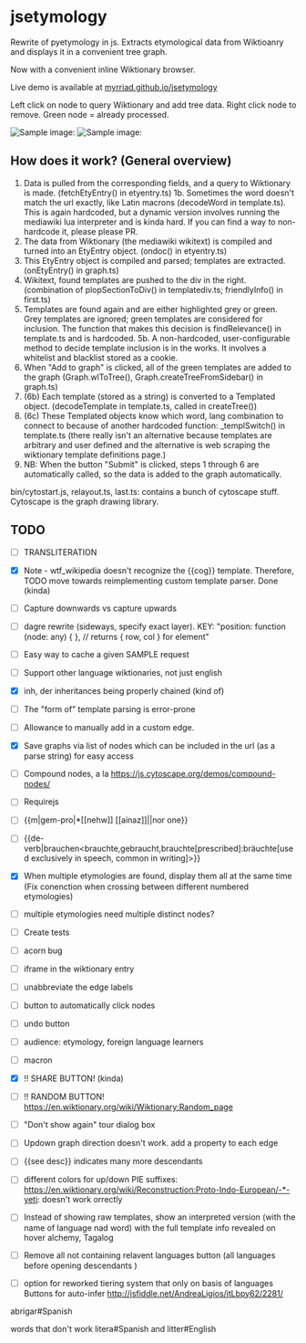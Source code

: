 # jsetymology

Rewrite of pyetymology in js. 
Extracts etymological data from Wiktioanry and displays it in a convenient tree graph.

Now with a convenient inline Wiktionary browser.

Live demo is available at [myrriad.github.io/jsetymology](myrriad.github.io/jsetymology)

Left click on node to query Wiktionary and add tree data.
Right click node to remove.
Green node = already processed.

![Sample image: ](https://github.com/myrriad/jsetymology/blob/master/ballena2.png?raw=true)
![Sample image: ](https://github.com/myrriad/jsetymology/blob/master/course.png?raw=true)


## How does it work? (General overview)

1. Data is pulled from the corresponding fields, and a query to Wiktionary is made. (fetchEtyEntry() in etyentry.ts)
1b. Sometimes the word doesn't match the url exactly, like Latin macrons (decodeWord in template.ts). This is again hardcoded, but a dynamic version involves running the mediawiki lua interpreter and is kinda hard. If you can find a way to non-hardcode it, please please PR.
2. The data from Wiktionary (the mediawiki wikitext) is compiled and turned into an EtyEntry object. (ondoc() in etyentry.ts)
3. This EtyEntry object is compiled and parsed; templates are extracted. (onEtyEntry() in graph.ts)
4. Wikitext, found templates are pushed to the div in the right. (combination of plopSectionToDiv() in templatediv.ts; friendlyInfo() in first.ts)
5. Templates are found again and are either highlighted grey or green. Grey templates are ignored; green templates are
considered for inclusion. The function that makes this decision is findRelevance() in template.ts and is hardcoded.
5b. A non-hardcoded, user-configurable method to decide template inclusion is in the works. It involves a whitelist and blacklist stored as a cookie.
6. When "Add to graph" is clicked, all of the green templates are added to the graph (Graph.wlToTree(), Graph.createTreeFromSidebar() in graph.ts)
7. (6b) Each template (stored as a string) is converted to a Templated object. (decodeTemplate in template.ts, called in createTree())
8. (6c) These Templated objects know which word, lang combination to connect to because of another hardcoded function: _templSwitch() in template.ts (there really isn't an alternative because templates are arbitrary and user defined and the alternative is web scraping the wiktionary template definitions page.)
9. NB: When the button "Submit" is clicked, steps 1 through 6 are automatically called, so the data is added to the graph automatically.

bin/cytostart.js, relayout.ts, last.ts: contains a bunch of cytoscape stuff. Cytoscape is the graph drawing library.

## TODO
 - [ ] TRANSLITERATION
 - [x] Note - wtf_wikipedia doesn't recognize the {{cog}} template. Therefore, TODO move towards reimplementing custom template parser. Done (kinda)
 - [ ] Capture downwards vs capture upwards
 - [ ] dagre rewrite (sideways, specify exact layer). KEY: "position: function (node: any) { }, // returns { row, col } for element"
 - [ ] Easy way to cache a given SAMPLE request
 - [ ] Support other language wiktionaries, not just english
 - [x] inh, der inheritances being properly chained (kind of)
 - [ ] The "form of" template parsing is error-prone
 - [ ] Allowance to manually add in a custom edge.
 - [x] Save graphs via list of nodes which can be included in the url (as a parse string) for easy access
 - [ ] Compound nodes, a la https://js.cytoscape.org/demos/compound-nodes/
 - [ ] Requirejs
 - [ ] {{m|gem-pro|*[[nehw]] [[ainaz]]||nor one}}
 - [ ] {{de-verb|brauchen<brauchte,gebraucht,brauchte[prescribed]:bräuchte[used exclusively in speech, common in writing]>}}
 - [x] When multiple etymologies are found, display them all at the same time (Fix conenction when crossing between different numbered etymologies)
 - [ ] multiple etymologies need multiple distinct nodes?
 - [ ] Create tests
 - [ ] acorn bug
 - [ ] iframe in the wiktionary entry
 - [ ] unabbreviate the edge labels
 - [ ] button to automatically click nodes
 - [ ] undo button
 - [ ] audience: etymology, foreign language learners
 - [ ] macron

 - [x] !! SHARE BUTTON! (kinda)
 - [ ] !! RANDOM BUTTON! https://en.wiktionary.org/wiki/Wiktionary:Random_page
 - [ ] "Don't show again" tour dialog box
 - [ ] Updown graph direction doesn't work. add a property to each edge

 - [ ] {{see desc}} indicates many more descendants
 - [ ] different colors for up/down
PIE suffixes: https://en.wiktionary.org/wiki/Reconstruction:Proto-Indo-European/-*-yeti: doesn't work orrectly
 - [ ] Instead of showing raw templates, show an interpreted version (with the name of language nad word) with the full template info revealed on hover
 alchemy, Tagalog
 - [ ] Remove all not containing relavent languages button (all languages before opening descendants )
 - [ ] option for reworked tiering system that only on basis of languages 
 Buttons for auto-infer
http://jsfiddle.net/AndreaLigios/jtLbpy62/2281/



abrigar#Spanish

words that don't work
litera#Spanish and litter#English
